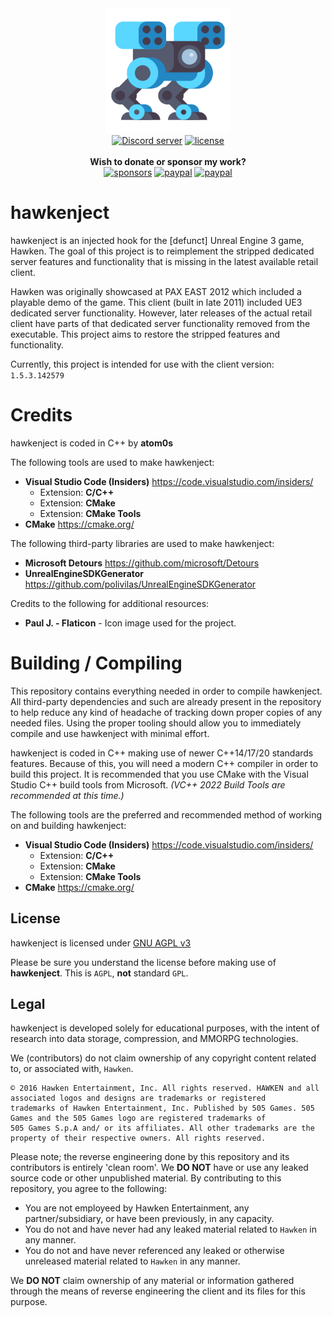 <div align="center">
    <img width="200" src="https://github.com/atom0s/hawkenject/raw/main/repo/hawkenject.png" alt="hawkenject">
    </br>
</div>

<div align="center">
    <a href="https://discord.gg/UmXNvjq"><img src="https://img.shields.io/discord/704822642846466096.svg?style=for-the-badge" alt="Discord server" /></a>
    <a href="LICENSE"><img src="https://img.shields.io/badge/License-AGPL_v3-blue?style=for-the-badge" alt="license" /></a>
    <br/>
    <br/>
    <strong>Wish to donate or sponsor my work?</strong>
    <br/>
    <a href="https://github.com/sponsors/atom0s/"><img src="https://img.shields.io/github/sponsors/atom0s?style=for-the-badge" alt="sponsors" /></a>
    <a href="https://paypal.me/atom0s"><img src="https://img.shields.io/badge/donate-PayPal-blue?style=for-the-badge" alt="paypal" /></a>
    <a href="https://patreon.com/atom0s"><img src="https://img.shields.io/badge/sponsor-Patreon-blue?style=for-the-badge" alt="paypal" /></a>
</div>

# hawkenject

hawkenject is an injected hook for the [defunct] Unreal Engine 3 game, Hawken. The goal of this project is to reimplement the stripped dedicated server features and functionality that is missing in the latest available retail client.

Hawken was originally showcased at PAX EAST 2012 which included a playable demo of the game. This client (built in late 2011) included UE3 dedicated server functionality. However, later releases of the actual retail client have parts of that dedicated server functionality removed from the executable. This project aims to restore the stripped features and functionality.

Currently, this project is intended for use with the client version: `1.5.3.142579`

# Credits

hawkenject is coded in C++ by **atom0s**

The following tools are used to make hawkenject:

  - **Visual Studio Code (Insiders)** https://code.visualstudio.com/insiders/
    - Extension: **C/C++**
    - Extension: **CMake**
    - Extension: **CMake Tools**
  - **CMake** https://cmake.org/

The following third-party libraries are used to make hawkenject:

  - **Microsoft Detours** https://github.com/microsoft/Detours
  - **UnrealEngineSDKGenerator** https://github.com/polivilas/UnrealEngineSDKGenerator

Credits to the following for additional resources:

  - **Paul J. - Flaticon** - Icon image used for the project.

# Building / Compiling

This repository contains everything needed in order to compile hawkenject. All third-party dependencies and such are already present in the repository to help reduce any kind of headache of tracking down proper copies of any needed files. Using the proper tooling should allow you to immediately compile and use hawkenject with minimal effort.

hawkenject is coded in C++ making use of newer C++14/17/20 standards features. Because of this, you will need a modern C++ compiler in order to build this project. It is recommended that you use CMake with the Visual Studio C++ build tools from Microsoft. _(VC++ 2022 Build Tools are recommended at this time.)_

The following tools are the preferred and recommended method of working on and building hawkenject:

  - **Visual Studio Code (Insiders)** https://code.visualstudio.com/insiders/
    - Extension: **C/C++**
    - Extension: **CMake**
    - Extension: **CMake Tools**
  - **CMake** https://cmake.org/


## License

hawkenject is licensed under [GNU AGPL v3](https://github.com/atom0s/hawkenject/blob/main/LICENSE)

Please be sure you understand the license before making use of **hawkenject**. This is `AGPL`, **not** standard `GPL`.

## Legal

hawkenject is developed solely for educational purposes, with the intent of research into data storage, compression, and MMORPG technologies.

We (contributors) do not claim ownership of any copyright content related to, or associated with, `Hawken`.

```
© 2016 Hawken Entertainment, Inc. All rights reserved. HAWKEN and all associated logos and designs are trademarks or registered
trademarks of Hawken Entertainment, Inc. Published by 505 Games. 505 Games and the 505 Games logo are registered trademarks of
505 Games S.p.A and/ or its affiliates. All other trademarks are the property of their respective owners. All rights reserved.
```

Please note; the reverse engineering done by this repository and its contributors is entirely 'clean room'. We **DO NOT** have or use any leaked source code or other unpublished material. By contributing to this repository, you agree to the following:

  - You are not employeed by Hawken Entertainment, any partner/subsidiary, or have been previously, in any capacity.
  - You do not and have never had any leaked material related to `Hawken` in any manner.
  - You do not and have never referenced any leaked or otherwise unreleased material related to `Hawken` in any manner.

We **DO NOT** claim ownership of any material or information gathered through the means of reverse engineering the client and its files for this purpose.

